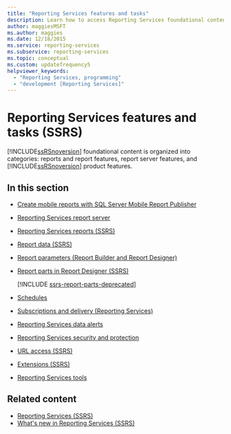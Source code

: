 ```yaml
---
title: "Reporting Services features and tasks"
description: Learn how to access Reporting Services foundational content organized by reports and report features, report server features, and Reporting Services product features.
author: maggiesMSFT
ms.author: maggies
ms.date: 12/18/2015
ms.service: reporting-services
ms.subservice: reporting-services
ms.topic: conceptual
ms.custom: updatefrequency5
helpviewer_keywords:
  - "Reporting Services, programming"
  - "development [Reporting Services]"
---
```

# Reporting Services features and tasks (SSRS)
  [!INCLUDE[ssRSnoversion](../includes/ssrsnoversion-md.md)] foundational content is organized into categories: reports and report features, report server features, and [!INCLUDE[ssRSnoversion](../includes/ssrsnoversion-md.md)] product features.  
  
## In this section

- [Create mobile reports with SQL Server Mobile Report Publisher](../reporting-services/mobile-reports/create-mobile-reports-with-sql-server-mobile-report-publisher.md)  
  
- [Reporting Services report server](../reporting-services/report-server-sharepoint/reporting-services-report-server.md)  
  
- [Reporting Services reports &#40;SSRS&#41;](../reporting-services/reports/reporting-services-reports-ssrs.md)  
  
- [Report data &#40;SSRS&#41;](../reporting-services/report-data/report-data-ssrs.md)  
  
- [Report parameters &#40;Report Builder and Report Designer&#41;](../reporting-services/report-design/report-parameters-report-builder-and-report-designer.md)  
  
- [Report parts in Report Designer &#40;SSRS&#41;](../reporting-services/report-design/report-parts-in-report-designer-ssrs.md)  
 
   [!INCLUDE [ssrs-report-parts-deprecated](../includes/ssrs-report-parts-deprecated.md)]  
 
- [Schedules](../reporting-services/subscriptions/schedules.md)  
  
- [Subscriptions and delivery &#40;Reporting Services&#41;](../reporting-services/subscriptions/subscriptions-and-delivery-reporting-services.md)  
  
- [Reporting Services data alerts](../reporting-services/reporting-services-data-alerts.md)  
  
- [Reporting Services security and protection](../reporting-services/security/reporting-services-security-and-protection.md)  
  
- [URL access &#40;SSRS&#41;](../reporting-services/url-access-ssrs.md)  
  
- [Extensions &#40;SSRS&#41;](../reporting-services/extensions-ssrs.md)  
  
- [Reporting Services tools](../reporting-services/tools/reporting-services-tools.md)  
  
## Related content

- [Reporting Services &#40;SSRS&#41;](../reporting-services/create-deploy-and-manage-mobile-and-paginated-reports.md)   
- [What's new in Reporting Services &#40;SSRS&#41;](../reporting-services/what-s-new-in-sql-server-reporting-services-ssrs.md)
  
  
